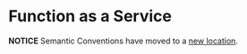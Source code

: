 # Function as a Service

**NOTICE** Semantic Conventions have moved to a
[new location](http://github.com/open-telemetry/semantic-conventions).
